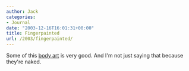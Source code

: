 ```yaml
---
author: Jack
categories:
- Journal
date: "2003-12-16T16:01:31+00:00"
title: Fingerpainted
url: /2003/fingerpainted/
---
```


Some of this [body art][1] is very good. And I'm not just saying that because they're naked.

 [1]: http://web.archive.org/web/20090405102658/http://www.spirek.de:80/paint/ "Adobe Web-Fotogalerie"